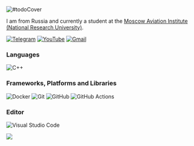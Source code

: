 <picture>
  <source media="(prefers-color-scheme: dark)" srcset="">
  <img alt="#todoCover" src="">
</picture>

I am from Russia and currently a student at the [Moscow Aviation Institute (National Research University)](https://mai.ru/).

[![Telegram](https://img.shields.io/badge/Telegram-2CA5E0?style=for-the-badge&logo=telegram&logoColor=white)](https://t.me/teabag_exe)
[![YouTube](https://img.shields.io/badge/YouTube-%23FF0000.svg?style=for-the-badge&logo=YouTube&logoColor=white)](https://www.youtube.com/@teabag_exe)
[![Gmail](https://img.shields.io/badge/Gmail-D14836?style=for-the-badge&logo=gmail&logoColor=white)](@gmail.com)

### Languages
![C++](https://img.shields.io/badge/c++-%2300599C.svg?style=for-the-badge&logo=c%2B%2B&logoColor=white)

### Frameworks, Platforms and Libraries


![Docker](https://img.shields.io/badge/docker-%230db7ed.svg?style=for-the-badge&logo=docker&logoColor=white)
![Git](https://img.shields.io/badge/git-%23F05033.svg?style=for-the-badge&logo=git&logoColor=white)
![GitHub](https://img.shields.io/badge/github-%23121011.svg?style=for-the-badge&logo=github&logoColor=white)
![GitHub Actions](https://img.shields.io/badge/github%20actions-%232671E5.svg?style=for-the-badge&logo=githubactions&logoColor=white)


### Editor

![Visual Studio Code](https://img.shields.io/badge/Visual%20Studio%20Code-0078d7.svg?style=for-the-badge&logo=visual-studio-code&logoColor=white)

<!--END_SECTION:waka-->

![](https://komarev.com/ghpvc/?username=httpsTeabagexe&style=flat-square)
